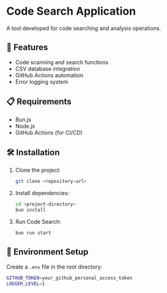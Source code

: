 # Code Search Application

A tool developed for code searching and analysis operations.

## 🚀 Features

- Code scanning and search functions
- CSV database integration
- GitHub Actions automation
- Error logging system

## 📋 Requirements

- Bun.js
- Node.js
- GitHub Actions (for CI/CD)

## 🛠️ Installation

1. Clone the project:
   ```bash
   git clone <repository-url>
   ```

2. Install dependencies:
   ```bash
   cd <project-directory>
   bun install
   ```

3. Run Code Search:
   ```bash
   bun run start
   ```

## 🔧 Environment Setup

Create a `.env` file in the root directory:
```bash
GITHUB_TOKEN=your_github_personal_access_token
LOGGER_LEVEL=1
```

